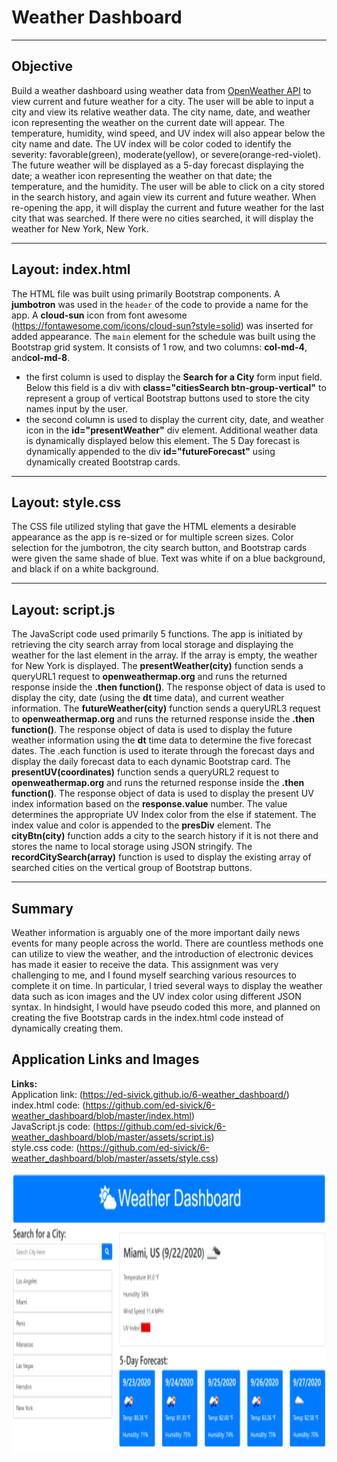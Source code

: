 # Weather Dashboard  
___
## Objective
Build a weather dashboard using weather data from [OpenWeather API](https://openweathermap.org/api) to view current and future weather for a city.  The user will be able to input a city and view its relative weather data.  The city name, date, and weather icon representing the weather on the current date will appear.  The temperature, humidity, wind speed, and UV index will also appear below the city name and date.  The UV index will be color coded to identify the severity: favorable(green), moderate(yellow), or severe(orange-red-violet). The future weather will be displayed as a 5-day forecast displaying the date; a weather icon representing the weather on that date; the temperature, and the humidity.  The user will be able to click on a city stored in the search history, and again view its current and future weather.  When re-opening the app, it will display the current and future weather for the last city that was searched.  If there were no cities searched, it will display the weather for New York, New York.

___
## Layout: index.html
The HTML file was built using primarily Bootstrap components. A **jumbotron** was used in the `header` of the code to provide a name for the app. A **cloud-sun** icon from font awesome (https://fontawesome.com/icons/cloud-sun?style=solid) was inserted for added appearance.  The `main` element for the schedule was built using the Bootstrap grid system.  It consists of 1 row, and two columns: **col-md-4**, and**col-md-8**.
- the first column is used to display the **Search for a City** form input field.  Below this field is a div with **class="citiesSearch btn-group-vertical"** to represent a group of vertical Bootstrap buttons used to store the city names input by the user.
- the second column is used to display the current city, date, and weather icon in the **id="presentWeather"** div element.  Additional weather data is dynamically displayed below this element.  The 5 Day forecast is dynamically appended to the div **id="futureForecast"** using dynamically created Bootstrap cards.

___
## Layout: style.css
The CSS file utilized styling that gave the HTML elements a desirable appearance as the app is re-sized or for multiple screen sizes.  Color selection for the jumbotron, the city search button, and Bootstrap cards were given the same shade of blue.  Text was white if on a blue background, and black if on a white background. 

___
## Layout: script.js
The JavaScript code used primarily 5 functions. The app is initiated by retrieving the city search array from local storage and displaying the weather for the last element in the array.  If the array is empty, the weather for New York is displayed.  The **presentWeather(city)** function sends a queryURL1 request to **openweathermap.org** and runs the returned response inside the **.then function()**.  The response object of data is used to display the city, date (using the **dt** time data), and current weather information.  The **futureWeather(city)** function sends a queryURL3 request to **openweathermap.org** and runs the returned response inside the **.then function()**.  The response object of data is used to display the future weather information using the **dt** time data to determine the five forecast dates.  The .each function is used to iterate through the forecast days and display the daily forecast data to each dynamic Bootstrap card.  The **presentUV(coordinates)** function sends a queryURL2 request to **openweathermap.org** and runs the returned response inside the **.then function()**.  The response object of data is used to display the present UV index information based on the **response.value** number.  The value determines the appropriate UV Index color from the else if statement.  The index value and color is appended to the **presDiv** element.  The **cityBtn(city)** function adds a city to the search history if it is not there and stores the name to local storage using JSON stringify.  The **recordCitySearch(array)** function is used to display the existing array of searched cities on the vertical group of Bootstrap buttons. 

___
## Summary
 Weather information is arguably one of the more important daily news events for many people across the world.  There are countless methods one can utilize to view the weather, and the introduction of electronic devices has made it easier to receive the data.  This assignment was very challenging to me, and I found myself searching various resources to complete it on time.  In particular, I tried several ways to display the weather data such as icon images and the UV index color using different JSON syntax.  In hindsight, I would have pseudo coded this more, and planned on creating the five Bootstrap cards in the index.html code instead of dynamically creating them.      


## Application Links and Images  
**Links:**  
Application link: (https://ed-sivick.github.io/6-weather_dashboard/)  
index.html code: (https://github.com/ed-sivick/6-weather_dashboard/blob/master/index.html)  
JavaScript.js code: (https://github.com/ed-sivick/6-weather_dashboard/blob/master/assets/script.js)  
style.css code: (https://github.com/ed-sivick/6-weather_dashboard/blob/master/assets/style.css)
<p align="left">
  <img src="assets/images/weather-image1.png" height="450" margin-bottom: 10px; title="image of daily schedule showing future color coded timeblocks with no tasks added" alt="image of daily schedule showing future color coded timeblocks with no tasks added">